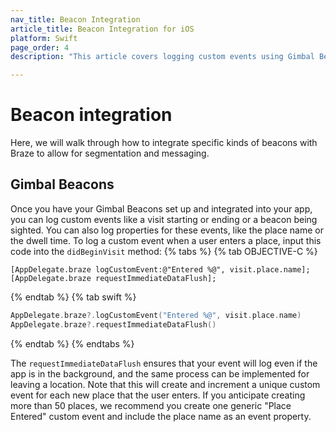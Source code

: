 ```yaml
---
nav_title: Beacon Integration
article_title: Beacon Integration for iOS
platform: Swift
page_order: 4
description: "This article covers logging custom events using Gimbal Beacons for iOS."

---
```

# Beacon integration
Here, we will walk through how to integrate specific kinds of beacons with Braze to allow for segmentation and messaging.
## Gimbal Beacons
Once you have your Gimbal Beacons set up and integrated into your app, you can log custom events like a visit starting or ending or a beacon being sighted. You can also log properties for these events, like the place name or the dwell time.
To log a custom event when a user enters a place, input this code into the `didBeginVisit` method:
{% tabs %}
{% tab OBJECTIVE-C %}

```objc
[AppDelegate.braze logCustomEvent:@"Entered %@", visit.place.name];
[AppDelegate.braze requestImmediateDataFlush];
```

{% endtab %}
{% tab swift %}

```swift
AppDelegate.braze?.logCustomEvent("Entered %@", visit.place.name)
AppDelegate.braze?.requestImmediateDataFlush()
```

{% endtab %}
{% endtabs %}

The `requestImmediateDataFlush` ensures that your event will log even if the app is in the background, and the same process can be implemented for leaving a location. Note that this will create and increment a unique custom event for each new place that the user enters. If you anticipate creating more than 50 places, we recommend you create one generic "Place Entered" custom event and include the place name as an event property.